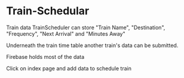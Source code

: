 # Train-Schedular
Train data 
TrainScheduler can store "Train Name", "Destination", "Frequency", "Next Arrival" and "Minutes Away"

Underneath the train time table another train's data can be submitted.

Firebase holds most of the data

Click on index page and add data to schedule train
